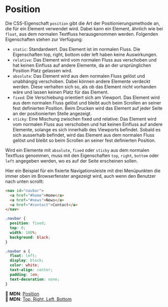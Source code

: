 # Position

Die CSS-Eigenschaft `position` gibt die Art der Positionierungsmethode an, die für ein Element verwendet wird. Dabei kann ein Element, ähnlich wie bei `float`, aus dem normalen Textfluss herausgenommen werden. Folgenden Eigenschaften stehen zur Verfügung:

- `static`: Standardwert. Das Element ist im normalen Fluss. Die Eigenschaften top, right, bottom oder left haben keine Auswirkungen.
- `relative`: Das Element wird vom normalen Fluss aus verschoben und hat keinen Einfluss auf andere Elemente, da an der ursprünglichen Position Platz gelassen wird.
- `absolute`: Das Element wird aus dem normalen Fluss gelöst und unabhängig verschoben. Dabei können andere Elemente verdeckt werden. Diese verhalten sich so, als ob das Element nicht vorhanden wäre und lassen keinen Platz für das Element.
- `fixed`: Die Verschiebung orientiert sich am Viewport. Das Element wird aus dem normalen Fluss gelöst und bleibt auch beim Scrollen an seiner fest definierten Position. Beim Drucken wird das Element auf jeder Seite an der positionierten Stelle angezeigt.
- `sticky`: Eine Mischung zwischen fixed und relative: Das Element wird vom normalen Fluss aus verschoben und hat keinen Einfluss auf andere Elemente, solange es sich innerhalb des Viewports befindet. Sobald es sich ausserhalb befindet, wird das Element aus dem normalen Fluss gelöst und bleibt so beim Scrollen an seiner fest definierten Position.

Wird ein Elemente mit `absolute`, `fixed` oder `sticky` aus dem normalen Textfluss genommen, muss mit den Eigenschaften `top`, `right`, `bottom` oder `left` angegeben werden, wo es auf der Seite erscheinen sollen.

Hier ein Beispiel für ein fixierte Navigationsleiste mit drei Menüpunkten die immer oben im Browserfenster angezeigt wird, auch wenn den Benutzer nach unten scrollt:

```html
<nav id="navbar">
  <a href="#home">Home</a>
  <a href="#news">News</a>
  <a href="#contact">Contact</a>
</nav>
```

```css
.navbar {
  position: fixed;
  top: 0;
  width: 100%;
  background: black;
}

.navbar a {
  float: left;
  display: block;
  color: white;
  text-align: center;
  padding: 1em;
  text-decoration: none;
}
```

📖 **MDN**: [Position](https://developer.mozilla.org/en-US/docs/Learn/CSS/CSS_layout/Positioning)  
📖 **MDN**: [Top, Right, Left, Bottom](https://developer.mozilla.org/en-US/docs/Web/CSS/top)
